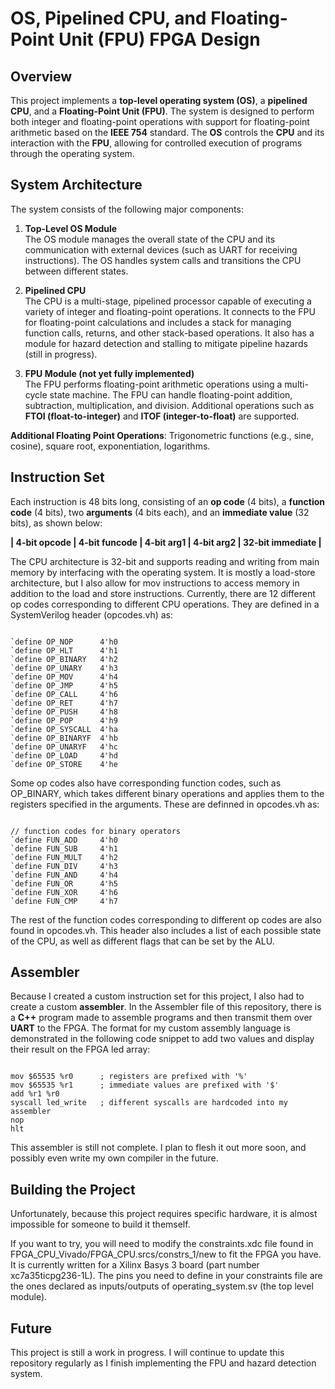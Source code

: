 # OS, Pipelined CPU, and Floating-Point Unit (FPU) FPGA Design

## Overview

This project implements a **top-level operating system (OS)**, a **pipelined CPU**, and a **Floating-Point Unit (FPU)**. The system is designed to perform both integer and floating-point operations with support for floating-point arithmetic based on the **IEEE 754** standard. The **OS** controls the **CPU** and its interaction with the **FPU**, allowing for controlled execution of programs through the operating system.

## System Architecture

The system consists of the following major components:

1. **Top-Level OS Module**  
   The OS module manages the overall state of the CPU and its communication with external devices (such as UART for receiving instructions). The OS handles system calls and transitions the CPU between different states.

2. **Pipelined CPU**  
   The CPU is a multi-stage, pipelined processor capable of executing a variety of integer and floating-point operations. It connects to the FPU for floating-point calculations and includes a stack for managing function calls, returns, and other stack-based operations. It also has a module for hazard detection and stalling to mitigate pipeline hazards (still in progress).

3. **FPU Module (not yet fully implemented)**  
   The FPU performs floating-point arithmetic operations using a multi-cycle state machine. The FPU can handle floating-point addition, subtraction, multiplication, and division. Additional operations such as **FTOI (float-to-integer)** and **ITOF (integer-to-float)** are supported.

**Additional Floating Point Operations**: Trigonometric functions (e.g., sine, cosine), square root, exponentiation, logarithms.

## Instruction Set

Each instruction is 48 bits long, consisting of an **op code** (4 bits), a **function code** (4 bits), two **arguments** (4 bits each), and an **immediate value** (32 bits), as shown below:

**| 4-bit opcode | 4-bit funcode | 4-bit arg1 | 4-bit arg2 | 32-bit immediate |**

The CPU architecture is 32-bit and supports reading and writing from main memory by interfacing with the operating system. It is mostly a load-store architecture, but I also allow for mov instructions to access memory in addition to the load and store instructions. Currently, there are 12 different op codes corresponding to different CPU operations. They are defined in a SystemVerilog header (opcodes.vh) as:
<pre><code>
`define OP_NOP      4'h0
`define OP_HLT      4'h1
`define OP_BINARY   4'h2
`define OP_UNARY    4'h3
`define OP_MOV      4'h4
`define OP_JMP      4'h5
`define OP_CALL     4'h6
`define OP_RET      4'h7
`define OP_PUSH     4'h8
`define OP_POP      4'h9
`define OP_SYSCALL  4'ha
`define OP_BINARYF  4'hb
`define OP_UNARYF   4'hc
`define OP_LOAD     4'hd
`define OP_STORE    4'he
</code></pre>
Some op codes also have corresponding function codes, such as OP_BINARY, which takes different binary operations and applies them to the registers specified in the arguments. These are definned in opcodes.vh as:
<pre><code>
// function codes for binary operators
`define FUN_ADD     4'h0
`define FUN_SUB     4'h1
`define FUN_MULT    4'h2
`define FUN_DIV     4'h3
`define FUN_AND     4'h4
`define FUN_OR      4'h5
`define FUN_XOR     4'h6
`define FUN_CMP     4'h7
</code></pre>
The rest of the function codes corresponding to different op codes are also found in opcodes.vh. This header also includes a list of each possible state of the CPU, as well as different flags that can be set by the ALU. 

## Assembler
Because I created a custom instruction set for this project, I also had to create a custom **assembler**. In the Assembler file of this repository, there is a **C++** program made to assemble programs and then transmit them over **UART** to the FPGA. The format for my custom assembly language is demonstrated in the following code snippet to add two values and display their result on the FPGA led array:
<pre><code>
mov $65535 %r0      ; registers are prefixed with '%'
mov $65535 %r1      ; immediate values are prefixed with '$'
add %r1 %r0
syscall led_write   ; different syscalls are hardcoded into my assembler
nop
hlt
</code></pre>
This assembler is still not complete. I plan to flesh it out more soon, and possibly even write my own compiler in the future.

## Building the Project
Unfortunately, because this project requires specific hardware, it is almost impossible for someone to build it themself. 

If you want to try, you will need to modify the constraints.xdc file found in FPGA_CPU_Vivado/FPGA_CPU.srcs/constrs_1/new to fit the FPGA you have. It is currently written for a Xilinx Basys 3 board (part number xc7a35ticpg236-1L). The pins you need to define in your constraints file are the ones declared as inputs/outputs of operating_system.sv (the top level module).

## Future
This project is still a work in progress. I will continue to update this repository regularly as I finish implementing the FPU and hazard detection system.

